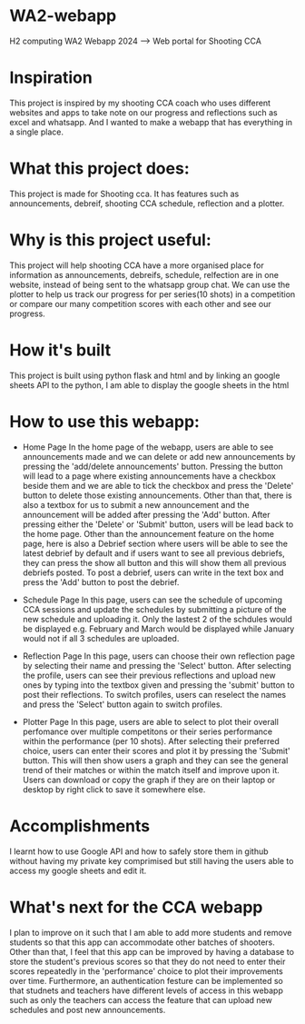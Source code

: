 # WA2-webapp
H2 computing WA2 Webapp 2024 --> Web portal for Shooting CCA

# Inspiration
This project is inspired by my shooting CCA coach who uses different websites and apps to take note on our progress and reflections such as excel and whatsapp. And I wanted to make a webapp that has everything in a single place.

# What this project does:
This project is made for Shooting cca. It has features such as announcements, debreif, shooting CCA schedule, reflection and a plotter. 

# Why is this project useful:
This project will help shooting CCA have a more organised place for information as announcements, debreifs, schedule, relfection are in one website, instead of being sent to the whatsapp group chat. We can use the plotter to help us track our progress for per series(10 shots) in a competition or compare our many competition scores with each other and see our progress.

# How it's built 
This project is built using python flask and html and by linking an google sheets API to the python, I am able to display the google sheets in the html 

# How to use this webapp:
- Home Page
  In the home page of the webapp, users are able to see announcements made and we can delete or add new announcements by
  pressing the 'add/delete announcements' button. Pressing the button will lead to a page where existing announcements
  have a checkbox beside them and we are able to tick the checkbox and press the 'Delete' button to delete those existing
  announcements. Other than that, there is also a textbox for us to submit a new announcement and the announcement will
  be added after pressing the 'Add' button. After pressing either the 'Delete' or 'Submit' button, users will be lead
  back to the home page.
  Other than the announcement feature on the home page, here is also a Debrief section where users will be able to see
  the latest debrief by default and if users want to see all previous debriefs, they can press the show all button and
  this will show them all previous debriefs posted. To post a debrief, users can write in the text box and press the
  'Add' button to post the debrief. 

- Schedule Page
  In this page, users can see the schedule of upcoming CCA sessions and update the schedules by submitting a picture of the
  new schedule and uploading it. Only the lastest 2 of the schdules would be displayed e.g. February and March would be
  displayed while January would not if all 3 schedules are uploaded.

- Reflection Page
  In this page, users can choose their own reflection page by selecting their name and pressing the 'Select' button.
  After selecting the profile, users can see their previous reflections and upload new ones by typing into the textbox
  given and pressing the 'submit' button to post their reflections. To switch profiles, users can reselect the names and
  press the 'Select' button again to switch profiles.

- Plotter Page
  In this page, users are able to select to plot their overall perfomance over multiple competitons or their series
  performance within the performance (per 10 shots). After selecting their preferred choice, users can enter their scores
  and plot it by pressing the 'Submit' button. This will then show users a graph and they can see the general trend of
  their matches or within the match itself and improve upon it. Users can download or copy the graph if they are on their
  laptop or desktop by right click to save it somewhere else.

# Accomplishments 
I learnt how to use Google API and how to safely store them in github without having my private key comprimised but still having the users able to access my google sheets and edit it.

# What's next for the CCA webapp
I plan to improve on it such that I am able to add more students and remove students so that this app can accommodate other batches of shooters. Other than that, I feel that this app can be improved by having a database to store the student's previous scores so that they do not need to enter their scores repeatedly in the 'performance' choice to plot their improvements over time. Furthermore, an authentication festure can be implemented so that studnets and teachers have different levels of access in this webapp such as only the teachers can access the feature that can upload new schedules and post new announcements.
